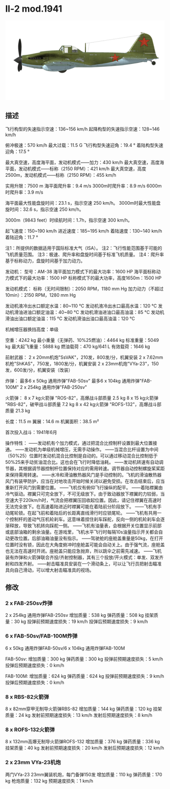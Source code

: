 ﻿# Il-2 mod.1941

![il2m41](../images/il2m41.png)

## 描述

飞行构型的失速指示空速：136~156 km/h
起降构型的失速指示空速：128~146 km/h

俯冲极速：570 km/h
最大过载：11.5 G
飞行构型失速迎角：19.4 °
着陆构型失速迎角：17.5 °

最大真空速，高度海平面，发动机模式——加力：430 km/h
最大真空速，高度海平面，发动机模式——标称（2150 RPM）：421 km/h
最大真空速，高度2500m，发动机模式——标称（2150 RPM）：455 km/h

实用升限：7500 m
海平面爬升率：9.4 m/s
3000m时爬升率：8.9 m/s
6000m时爬升率：3.9 m/s

海平面最大性能盘旋时间：23.1 s，指示空速 250 km/h。
3000m时最大性能盘旋时间：32.6 s，指示空速 250 km/h。

3000m（9843 feet）时续航时间：1.7h，指示空速 300 km/h。

起飞速度：150~190 km/h
进近速度：185~195 km/h
着陆速度：130~140 km/h
着陆迎角：11.7 °

注1：所提供的数据适用于国际标准大气（ISA）。
注2：飞行性能范围基于可能的飞机质量范围。
注3：极速、爬升率和盘旋时间基于标准飞机质量。
注4：爬升率基于标称动力，盘旋时间基于加力动力。

发动机：
型号：AM-38
海平面加力模式下的最大功率：1600 HP
海平面标称动力模式下的最大功率：1500 HP
标称模式下的最大功率，高度1650m：1500 HP

发动机模式：
标称（无时间限制）：2050 RPM，1180 mm Hg
加力动力（不超过10min）：2150 RPM，1280 mm Hg

发动机液冷出水口额定水温：80~110 °C
发动机液冷出水口最高水温：120 °C
发动机滑油进油口额定油温：40~80 °C
发动机滑油进油口最高油温：85 °C
发动机滑油出油口额定油温：115 °C
发动机滑油出油口最高油温：120 °C

机械增压器换挡高度：单级

空重：4242 kg
最小重量（无弹药、10%25燃油）：4464 kg
标准重量：5049 kg
最大起飞重量：5888 kg
燃油载荷：470 kg/641 L
有效载荷：1646 kg

前射武器：
2 x 20mm机炮"SsVAK"，210发，800发/分，机翼安装
2 x 7.62mm机枪"ShKAS"，750发，1800发/分，机翼安装
2 x 23mm机炮"VYa-23"，150发，600发/分，机翼安装（改装）

炸弹：
最多6 x 50kg 通用炸弹"FAB-50sv"
最多6 x 104kg 通用炸弹"FAB-100M"
2 x 254kg 通用炸弹"FAB-250sv"

火箭弹：
8 x 7 kg火箭弹 "ROS-82"，高爆战斗部质量 2.5  kg
8 x 15 kg火箭弹 "RBS-82"，破甲战斗部质量 7.2 kg
8 x 42 kg火箭弹 "ROFS-132"，高爆战斗部质量 21.3 kg

长度：11.5 m
翼展：14.6 m
机翼面积：38.5 m²

首次投入战斗：1941年6月

操作特性：
——发动机有个加力模式，通过把混合比控制杆设置到最大位置接通。
——发动机为单级机械增压，无需手动操作。
——当混合比杆设置为中间（50%25）位置时发动机混合比控制是自动的。可以通过移动混合比控制低于50%25来手动贫油混合比。这也会在飞行时降低油耗。
——发动机转速有自动调节器，其根据调节器控制杆位置保持对应的需用转速。调节器自动控制螺旋桨桨距来保持需用转速。
——水冷和滑油散热器风门是手动控制的。飞机的滑油散热器风门有装甲防护，应当在对地攻击开始时候关闭以避免受损。在攻击结束后，应当重新打开风门到需要位置。
——飞机仅有俯仰飞行操纵的配平。
——着陆襟翼由冷气驱动。襟翼只可完全放下，不可无级放下。由于致动器放下襟翼的力较弱，当空速大于220km/h时，气流会把襟翼压回收起位置。因此，请记住襟翼在高速时无法完全放下。在高速着陆进近时襟翼可能在着陆前分阶段放下。
——飞机有手动尾轮锁。在起飞前和着陆后的长距离直线滑行时应锁尾轮。
——飞机有共用一个控制杆的差动气压机轮刹车。这意味着捏住刹车踩舵，反向一侧的机轮刹车会逐渐释放，导致飞机转向踩舵一侧。
——飞机有油量表，会根据开关位置显示前部或底部油箱的剩余油量。在游戏里，飞机水平飞行时每隔10s油量指示开关都会自动更改位置。后部油箱油量没有指示。
——驾驶舱的座舱盖重量是50kg，在打开位置时没有锁，因此在大角度俯冲时座舱盖可能会自动关上。由于强气流，座舱盖也无法在高速时开闭。座舱盖只能应急抛弃，所以跳伞之前需先减速。
——飞机装有炸弹和火箭弹联合齐投/齐射控制器，其有三个投放/开火模式：单发、双发齐射和四发齐射。
——射击瞄准具安装在一个滑动条上，可以让飞行员把射击瞄准具向自己滑动，可以增大射击瞄准具的视场。

## 修改


### 2 x FAB-250sv炸弹

2 x 254kg 通用炸弹FAB-250sv
增加质量：538 kg
弹药质量：508 kg
挂架质量：30 kg
投弹前预期速度损失：19 km/h
投弹后预期速度损失：9 km/h

### 6 x FAB-50sv/FAB-100M炸弹

6 x 50kg 通用炸弹FAB-50sv/6 x 104kg 通用炸弹FAB-100M

FAB-50sv:
增加质量：300 kg
弹药质量：300 kg
投弹前预期速度损失：5 km/h
投弹后预期速度损失：0 km/h

FAB-100M:
增加质量：624 kg
弹药质量：624 kg
投弹前预期速度损失：9 km/h
投弹后预期速度损失：0 km/h﻿

### 8 x RBS-82火箭弹

8 x 82mm穿甲无制导火箭弹RBS-82
增加质量：144 kg
弹药质量：120 kg
挂架质量：24 kg
发射前预期速度损失：13 km/h
发射后预期速度损失：8 km/h﻿

### 8 x ROFS-132火箭弹

8 x 132mm高爆无制导火箭弹ROFS-132
增加质量：376 kg
弹药质量：336 kg
挂架质量：40 kg
发射前预期速度损失：20 km/h
发射后预期速度损失：12 km/h

### 2 x 23mm VYa-23机炮

两门VYa-23 23mm翼装机炮，每门备弹150发
增加质量：110 kg
弹药质量：170 kg
枪炮质量：132 kg
预期速度损失：1 km/h